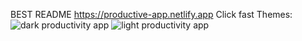 BEST README 
https://productive-app.netlify.app
Click fast
Themes:
![dark productivity app](https://user-images.githubusercontent.com/103133406/191368015-f4e059fa-34a6-4ef1-82e8-422371be695e.png)
![light productivity app](https://user-images.githubusercontent.com/103133406/191368021-c3a53f19-c063-4951-8f25-edf57eef5350.PNG)

